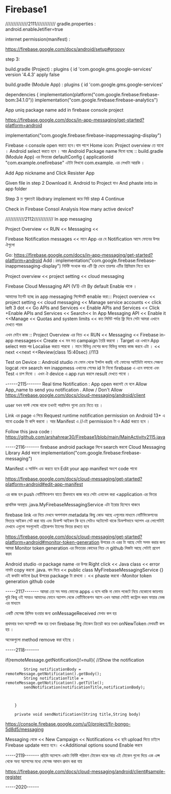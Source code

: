 # Firebase1
//////////////2111////////////
gradle.properties     :   
android.enableJetifier=true

internet permission(manifest) : 
    <uses-permission android:name="android.permission.INTERNET"/>
    <uses-permission android:name="android.permission.ACCESS_WIFI_STATE"/>

https://firebase.google.com/docs/android/setup#groovy 

step 3:


build.gradle (Project) : 
plugins { 
id 'com.google.gms.google-services' version '4.4.3' apply false


build.gradle (Module App) : 
plugins { 
id 'com.google.gms.google-services'


dependencies {
implementation(platform("com.google.firebase:firebase-bom:34.1.0"))
implementation("com.google.firebase:firebase-analytics")

App uniq package name add in firebase console project

https://firebase.google.com/docs/in-app-messaging/get-started?platform=android

 implementation("com.google.firebase:firebase-inappmessaging-display")


 Firebase এ console open করতে হবে।বাম পাশে Home icon: Project overview তে যাবো । Android select করতে হবে । আর Android Package name দিবো হচ্ছে :: build.gradle (Module App) এর ভিতরের 
 defaultConfig {
        applicationId "com.example.onefirebase"  এইটা লিখবো com.example. এর লেখাটা আরকি । 

Add App nickname and Click Resister App

 Given file in step 2 Download it.
 Android to Project যাও And phaste into in app folder

Step 3 ত শুরুতেই libdrary implement করে নিচি  step 4 Continue

Check in Firebase Consol Analysis How many active device? 

 
////////////2112////////////
 In app messaging

 Project Overview << RUN << Messaging << 

 Firebase Notification messages << মানে App এর যে Notification আসে ফোনের উপর ঐগুলো

Go:
 https://firebase.google.com/docs/in-app-messaging/get-started?platform=android 
Add :
 implementation("com.google.firebase:firebase-inappmessaging-display")
 নির্দিষ্ট সংখ্যক বার এটি ফ্রি দেবে তারপর এটির প্রিমিয়াম নিতে হবে

Project overview << project setting << cloud messaging

Firebase Cloud Messaging API (V1) এটা By default Enable থাকে । 

 আমাদের টার্গেট হচ্ছে in app messaging  সিস্টেমটি enable করা:::
Project overview << project setting << cloud messaging << 	Manage service accounts << click left 3 dot << Go APIs and Services << Enable APIs and Services << Click  +Enable APIs and Services << Search<< In App Messaging API << Enable it <<Manage << Quotas and system limits <<   কত লিমিট পর্যন্ত ফ্রি দিবে সেটা আমরা এখানে দেখতে পারব

এখন মেইন কাজ :: 
Project Overview এর নিচে << RUN << Messaging << Firebase in-app messages<< Create <<   মন মত campaign তৈরি করবো । Target এর এখানে App select করার পর Localise করতে পারবো । মানে বিভিন্ন দেশের জন্য বিভিন্ন ভাষায় কাজ করবে এটা । << next <<next <<Review(class 15:40sec) //113


Test on Device :: Android studio  যে ফোন থেকে ইন্সটল করছি ওই ফোনের আইডিটা লাগবে সেজন্য logcat থেকে search করব inappmess  এখানের শেষের id টা নিবো firebase এ  এনে বসাবো এবং Test এ চাপ দিবো । এখন ঐ device এ app run করলে result দেখতে পাবো । 


------2115-------
Real time Notification : App open করলেই যে বলে Allow App_name to send you notification . Allow / Don't Allow
  https://firebase.google.com/docs/cloud-messaging/android/client

  user  যখন ফাস্ট পেজে থাকে  তখনই পারমিশন গুলো চেয়ে নিতে হয় । 

Link এর page এ গিয়ে Request runtime notification permission on Android 13+ এ যাবো code টা কপি করবো । আর Manifest এ 
  <uses-permission android:name="android.permission.INTERNET"/>
    <uses-permission android:name="android.permission.ACCESS_WIFI_STATE"/>
    <uses-permission android:name="android.permission.POST_NOTIFICATIONS" /> //এই permission টা ও Add করতে হবে ।
  


Follow this java code :  https://github.com/arshahrear30/Firebase1/blob/main/MainActivity2115.java

-----2116-------
firebase android package লিখে search করবো Cloud Messaging Library Add করবো 
implementation("com.google.firebase:firebase-messaging")

Manifest এ সার্ভিস এড করতে হবে Edit your app manifest অংশে code পাবো

https://firebase.google.com/docs/cloud-messaging/get-started?platform=android#edit-app-manifest

এর কাজ হল push নোটিফিকেশন যাতে ঠিকভাবে কাজ করে সেটা এনাবেল করা <application  এর ভিতর

<service
    android:name=".java.MyFirebaseMessagingService"
    android:exported="false">
    <intent-filter>
        <action android:name="com.google.firebase.MESSAGING_EVENT" />
    </intent-filter>
</service>

 প্রাথমিক অবস্থায় .java.MyFirebaseMessagingService এটা ইরোর হিসেবে থাকবে

  firebase link এর নিচে দেখবে অপশনাল metadata কিছু কোড আছে এগুলোর মাধ্যমে নোটিফিকেশনের ভিতরে আইকন সেট করা যায় এবং
  ডিফল্ট আইকন কি হবে সেটাও অটোসেট থাকে  ডিফল্টভাবে অ্যাপস এর লোগোটাই দেখাবে
  এগুলো সবগুলোই এপ্লিকেশন ট্যাগের ভিতর রাখতে হবে 

https://firebase.google.com/docs/cloud-messaging/get-started?platform=android#monitor-token-generation
   উপরের যে এরর টা আছে সেটা সলভ করার জন্য আমরা Monitor token generation এর ভিতরের কোডের নিচে যে github লিঙ্কটা আছে সেটাই প্রবেশ করব

   Android studio এর package name এর উপর Right click << Java class << error নামটা copy করবো .java. বাদ দিয়ে << public class MyFirebaseMessagingService {} এই কথাটা কাটবো but ঊপরের package টা রাখবো । << phaste করবো -Monitor token generation github code

   -----2117-------
 আমরা তো সব সময় ফোনের apps এ বসে থাকি না ফোন পকেটে নিয়ে যেকোনো জায়গায় ঘুরি কিন্তু ওই সময়ও আমাদের ফোনে অ্যাপস থেকে নোটিফিকেশন আসে 
 এখন আমরা সেটাই কন্ট্রোল করব ফায়ার ভেজ এর মাধ্যমে

  একটি মেসেজ রিসিভ হওয়ার জন্য onMessageReceived মেথড কল হয়

প্রথমবার যখন অ্যাপসটি লঞ্চ হয় তখন firebase কিছু টোকেন ক্রিয়েট করে তখন onNewToken মেথডটি কল হয় ।

অনেকগুলো method remove করা হইছে ।

 -----2118-------

  if(remoteMessage.getNotification()!=null){
            //Show the notification

            String notificationBody = remoteMessage.getNotification().getBody();
            String notificationTitle = remoteMessage.getNotification().getTitle();
            sendNotification(notificationTitle,notificationBody);



        }

        private void sendNotification(String title,String body)

 https://console.firebase.google.com/u/0/project/fir-bongo-5d8d5/messaging 

 Messaging থেকে << New Campaign << Notifications << ছবি upload দিতে চাইলে Firebase update করতে হবে। <<Additional options sound Enable করবে

 -----2119-------
 প্রতিটা অ্যাপসে একটা নির্দিষ্ট পরিমাণ টোকেন থাকে আর এই টোকেন গুলো দিয়ে এক এপ্স থেকে অন্য অ্যাপসের মধ্যে মেসেজ আদান প্রদান করা যায়

 https://firebase.google.com/docs/cloud-messaging/android/client#sample-register
 
-----2020------
